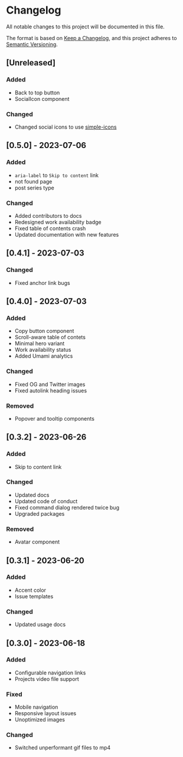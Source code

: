 # Changelog

All notable changes to this project will be documented in this file.

The format is based on [Keep a Changelog](https://keepachangelog.com/en/1.0.0/),
and this project adheres to [Semantic Versioning](https://semver.org/spec/v2.0.0.html).

## [Unreleased]

### Added

- Back to top button
- SocialIcon component

### Changed

- Changed social icons to use [simple-icons](https://simpleicons.org)

## [0.5.0] - 2023-07-06

### Added

- `aria-label` to `Skip to content` link
- not found page
- post series type

### Changed

- Added contributors to docs
- Redesigned work availability badge
- Fixed table of contents crash
- Updated documentation with new features

## [0.4.1] - 2023-07-03

### Changed

- Fixed anchor link bugs

## [0.4.0] - 2023-07-03

### Added

- Copy button component
- Scroll-aware table of contets
- Minimal hero variant
- Work availability status
- Added Umami analytics

### Changed

- Fixed OG and Twitter images
- Fixed autolink heading issues

### Removed

- Popover and tooltip components

## [0.3.2] - 2023-06-26

### Added

- Skip to content link

### Changed

- Updated docs
- Updated code of conduct
- Fixed command dialog rendered twice bug
- Upgraded packages

### Removed

- Avatar component

## [0.3.1] - 2023-06-20

### Added

- Accent color
- Issue templates

### Changed

- Updated usage docs

## [0.3.0] - 2023-06-18

### Added

- Configurable navigation links
- Projects video file support

### Fixed

- Mobile navigation
- Responsive layout issues
- Unoptimized images

### Changed

- Switched unperformant gif files to mp4
